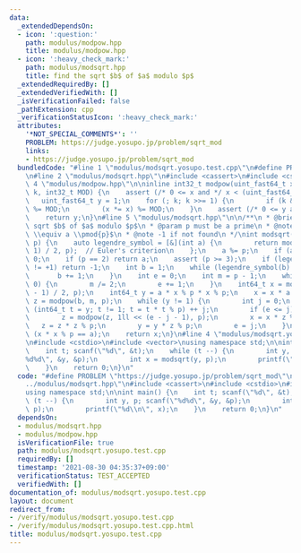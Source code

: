 ```yaml
---
data:
  _extendedDependsOn:
  - icon: ':question:'
    path: modulus/modpow.hpp
    title: modulus/modpow.hpp
  - icon: ':heavy_check_mark:'
    path: modulus/modsqrt.hpp
    title: find the sqrt $b$ of $a$ modulo $p$
  _extendedRequiredBy: []
  _extendedVerifiedWith: []
  _isVerificationFailed: false
  _pathExtension: cpp
  _verificationStatusIcon: ':heavy_check_mark:'
  attributes:
    '*NOT_SPECIAL_COMMENTS*': ''
    PROBLEM: https://judge.yosupo.jp/problem/sqrt_mod
    links:
    - https://judge.yosupo.jp/problem/sqrt_mod
  bundledCode: "#line 1 \"modulus/modsqrt.yosupo.test.cpp\"\n#define PROBLEM \"https://judge.yosupo.jp/problem/sqrt_mod\"\
    \n#line 2 \"modulus/modsqrt.hpp\"\n#include <cassert>\n#include <cstdint>\n#line\
    \ 4 \"modulus/modpow.hpp\"\n\ninline int32_t modpow(uint_fast64_t x, uint64_t\
    \ k, int32_t MOD) {\n    assert (/* 0 <= x and */ x < (uint_fast64_t)MOD);\n \
    \   uint_fast64_t y = 1;\n    for (; k; k >>= 1) {\n        if (k & 1) (y *= x)\
    \ %= MOD;\n        (x *= x) %= MOD;\n    }\n    assert (/* 0 <= y and */ y < (uint_fast64_t)MOD);\n\
    \    return y;\n}\n#line 5 \"modulus/modsqrt.hpp\"\n\n/**\n * @brief find the\
    \ sqrt $b$ of $a$ modulo $p$\n * @param p must be a prime\n * @note i.e. $b^2\
    \ \\equiv a \\pmod{p}$\n * @note -1 if not found\n */\nint modsqrt(int a, int\
    \ p) {\n    auto legendre_symbol = [&](int a) {\n        return modpow(a, (p -\
    \ 1) / 2, p);  // Euler's criterion\n    };\n    a %= p;\n    if (a == 0) return\
    \ 0;\n    if (p == 2) return a;\n    assert (p >= 3);\n    if (legendre_symbol(a)\
    \ != +1) return -1;\n    int b = 1;\n    while (legendre_symbol(b) == 1) {\n \
    \       b += 1;\n    }\n    int e = 0;\n    int m = p - 1;\n    while (m % 2 ==\
    \ 0) {\n        m /= 2;\n        e += 1;\n    }\n    int64_t x = modpow(a, (m\
    \ - 1) / 2, p);\n    int64_t y = a * x % p * x % p;\n    x = x * a % p;\n    int64_t\
    \ z = modpow(b, m, p);\n    while (y != 1) {\n        int j = 0;\n        for\
    \ (int64_t t = y; t != 1; t = t * t % p) ++ j;\n        if (e <= j) return -1;\n\
    \        z = modpow(z, 1ll << (e - j - 1), p);\n        x = x * z % p;\n     \
    \   z = z * z % p;\n        y = y * z % p;\n        e = j;\n    }\n    assert\
    \ (x * x % p == a);\n    return x;\n}\n#line 4 \"modulus/modsqrt.yosupo.test.cpp\"\
    \n#include <cstdio>\n#include <vector>\nusing namespace std;\n\nint main() {\n\
    \    int t; scanf(\"%d\", &t);\n    while (t --) {\n        int y, p; scanf(\"\
    %d%d\", &y, &p);\n        int x = modsqrt(y, p);\n        printf(\"%d\\n\", x);\n\
    \    }\n    return 0;\n}\n"
  code: "#define PROBLEM \"https://judge.yosupo.jp/problem/sqrt_mod\"\n#include \"\
    ../modulus/modsqrt.hpp\"\n#include <cassert>\n#include <cstdio>\n#include <vector>\n\
    using namespace std;\n\nint main() {\n    int t; scanf(\"%d\", &t);\n    while\
    \ (t --) {\n        int y, p; scanf(\"%d%d\", &y, &p);\n        int x = modsqrt(y,\
    \ p);\n        printf(\"%d\\n\", x);\n    }\n    return 0;\n}\n"
  dependsOn:
  - modulus/modsqrt.hpp
  - modulus/modpow.hpp
  isVerificationFile: true
  path: modulus/modsqrt.yosupo.test.cpp
  requiredBy: []
  timestamp: '2021-08-30 04:35:37+09:00'
  verificationStatus: TEST_ACCEPTED
  verifiedWith: []
documentation_of: modulus/modsqrt.yosupo.test.cpp
layout: document
redirect_from:
- /verify/modulus/modsqrt.yosupo.test.cpp
- /verify/modulus/modsqrt.yosupo.test.cpp.html
title: modulus/modsqrt.yosupo.test.cpp
---
```

